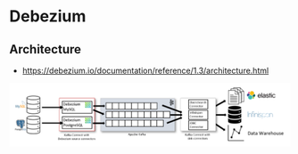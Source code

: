 # Debezium


## Architecture

- https://debezium.io/documentation/reference/1.3/architecture.html

![debezium-architecture](/others/images/debezium-architecture.png)
